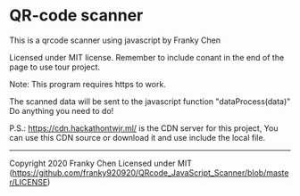 # QR-code scanner

This is a qrcode scanner using javascript by Franky Chen

Licensed under MIT license. Remember to include conant in the end of the page to use tour project.

Note:
This program requires https to work.

The scanned data will be sent to the javascript function "dataProcess(data)"
Do anything you need to do! 

P.S.:
https://cdn.hackathontwjr.ml/ is the CDN server for this project, You can use this CDN source or download it and use include the local file.

---
Copyright 2020 Franky Chen
Licensed under MIT (https://github.com/franky920920/QRcode_JavaScript_Scanner/blob/master/LICENSE)
